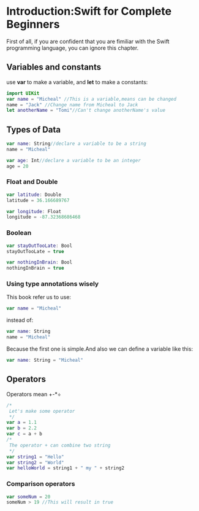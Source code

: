 # Introduction:Swift for Complete Beginners

First of all, if you are confident that you are fimiliar with the Swift programming language, you can ignore this chapter.

## Variables and constants

use **var** to make a variable, and **let** to make a constants:

```swift
import UIKit
var name = "Micheal" //This is a variable,means can be changed
name = "Jack" //Change name from Micheal to Jack
let anotherName = "Tomi"//Can't change anotherName's value
```

## Types of Data

```swift
var name: String//declare a variable to be a string
name = "Micheal"

var age: Int//declare a variable to be an integer
age = 20
```

### Float and Double

```swift
var latitude: Double
latitude = 36.166689767

var longitude: Float
longitude = -87.32368686468
```

### Boolean

```swift
var stayOutTooLate: Bool
stayOutTooLate = true

var nothingInBrain: Bool
nothingInBrain = true
```

### Using type annotations wisely

This book refer us to use:

```swift
var name = "Micheal"
```

instead of:

```swift
var name: String
name = "Micheal"
```

Because the first one is simple.And also we can define a variable like this:

```swift
var name: String = "Micheal"
```

## Operators

Operators mean +-*÷

```swift
/*
 Let's make some operator
 */
var a = 1.1
var b = 2.2
var c = a + b
/*
 The operator + can combine two string
 */
var string1 = "Hello"
var string2 = "World"
var helloWorld = string1 + " my " + string2
```

### Comparison operators

```swift
var someNum = 20
someNum > 19 //This will result in true
```





































